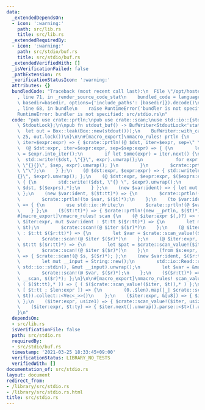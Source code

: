 ```yaml
---
data:
  _extendedDependsOn:
  - icon: ':warning:'
    path: src/lib.rs
    title: src/lib.rs
  _extendedRequiredBy:
  - icon: ':warning:'
    path: src/stdio/buf.rs
    title: src/stdio/buf.rs
  _extendedVerifiedWith: []
  _isVerificationFailed: false
  _pathExtension: rs
  _verificationStatusIcon: ':warning:'
  attributes: {}
  bundledCode: "Traceback (most recent call last):\n  File \"/opt/hostedtoolcache/Python/3.9.2/x64/lib/python3.9/site-packages/onlinejudge_verify/documentation/build.py\"\
    , line 71, in _render_source_code_stat\n    bundled_code = language.bundle(stat.path,\
    \ basedir=basedir, options={'include_paths': [basedir]}).decode()\n  File \"/opt/hostedtoolcache/Python/3.9.2/x64/lib/python3.9/site-packages/onlinejudge_verify/languages/user_defined.py\"\
    , line 68, in bundle\n    raise RuntimeError('bundler is not specified: {}'.format(path.as_posix()))\n\
    RuntimeError: bundler is not specified: src/stdio.rs\n"
  code: "pub use crate::prtln;\npub use crate::scan;\nuse std::io::{stdout, BufWriter,\
    \ StdoutLock};\n\npub fn stdout_buf() -> BufWriter<StdoutLock<'static>> {\n  \
    \  let out = Box::leak(Box::new(stdout()));\n    BufWriter::with_capacity(1 <<\
    \ 25, out.lock())\n}\n\n#[macro_export]\nmacro_rules! prtln {\n    (@ $dst:expr,\
    \ iter=$expr:expr) => { $crate::prtln!(@ $dst, iter=$expr, sep=\" \"); };\n  \
    \  (@ $dst:expr, iter=$expr:expr, sep=$sep:expr) => { {\n        let mut iter\
    \ = $expr.into_iter();\n        if let Some(expr) = iter.next() {\n          \
    \  std::write!($dst, \"{}\", expr).unwrap();\n            for expr in iter { std::write!($dst,\
    \ \"{}{}\", $sep, expr).unwrap(); }\n        }\n        $crate::prtln!(@ $dst,\
    \ \"\");\n    } };\n    (@ $dst:expr, $expr:expr) => { std::writeln!($dst, \"\
    {}\", $expr).unwrap(); };\n    (@ $dst:expr, $expr:expr, $($exprs:expr),*) =>\
    \ { {\n        std::write!($dst, \"{} \", $expr).unwrap();\n        $crate::prtln!(@\
    \ $dst, $($exprs),*);\n    } };\n    (new $var:ident) => { let mut $var = stdout_buf();\
    \ };\n    (new $var:ident, $($t:tt)*) => {\n        $crate::prtln!(new $var);\n\
    \        $crate::prtln!(to $var, $($t)*);\n    };\n    (to $var:ident, $($t:tt)*)\
    \ => { {\n        use std::io::Write;\n        $crate::prtln!(@ $var, $($t)*);\n\
    \    } };\n    ($($t:tt)*) => { $crate::prtln!(new __prtln, $($t)*); };\n}\n\n\
    #[macro_export]\nmacro_rules! scan {\n    (@ $iter:expr $(,)?) => {};\n    (@\
    \ $iter:expr, mut $var:ident : $t:tt $($r:tt)*) => {\n        let mut $var = $crate::scan_value!($iter,\
    \ $t);\n        $crate::scan!(@ $iter $($r)*)\n    };\n    (@ $iter:expr, $var:ident\
    \ : $t:tt $($r:tt)*) => {\n        let $var = $crate::scan_value!($iter, $t);\n\
    \        $crate::scan!(@ $iter $($r)*)\n    };\n    (@ $iter:expr, $pat:pat in\
    \ $t:tt $($r:tt)*) => {\n        let $pat = $crate::scan_value!($iter, $t);\n\
    \        $crate::scan!(@ $iter $($r)*)\n    };\n    (from $s:expr, $($r:tt)*)\
    \ => { $crate::scan!(@ $s, $($r)*); };\n    (new $var:ident, $($r:tt)*) => {\n\
    \        let mut __input = String::new();\n        std::io::Read::read_to_string(&mut\
    \ std::io::stdin(), &mut __input).unwrap();\n        let $var = &mut __input.split_ascii_whitespace();\n\
    \        $crate::scan!(@ $var, $($r)*);\n    };\n    ($($r:tt)*) => { $crate::scan!(new\
    \ __scan, $($r)*); };\n}\n\n#[macro_export]\nmacro_rules! scan_value {\n    ($iter:expr,\
    \ ( $($t:tt),* )) => { ( $($crate::scan_value!($iter, $t)),* ) };\n    ($iter:expr,\
    \ [ $t:tt ; $len:expr ]) => {\n        (0..$len).map(|_| $crate::scan_value!($iter,\
    \ $t)).collect::<Vec<_>>()\n    };\n    ($iter:expr, &[u8]) => { $iter.next().unwrap().as_bytes()\
    \ };\n    ($iter:expr, usize1) => { $crate::scan_value!($iter, usize) - 1 };\n\
    \    ($iter:expr, $t:ty) => { $iter.next().unwrap().parse::<$t>().unwrap() };\n\
    }\n"
  dependsOn:
  - src/lib.rs
  isVerificationFile: false
  path: src/stdio.rs
  requiredBy:
  - src/stdio/buf.rs
  timestamp: '2021-03-25 18:33:45+09:00'
  verificationStatus: LIBRARY_NO_TESTS
  verifiedWith: []
documentation_of: src/stdio.rs
layout: document
redirect_from:
- /library/src/stdio.rs
- /library/src/stdio.rs.html
title: src/stdio.rs
---
```

